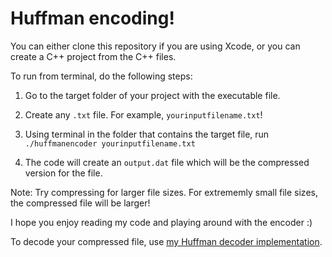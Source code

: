 
<h1> Huffman encoding! </h1>

You can either clone this repository if you are using Xcode, or you can create a C++ project from the C++ files. 

To run from terminal, do the following steps:

1. Go to the target folder of your project with the executable file.

2. Create any `.txt` file. For example, `yourinputfilename.txt`!

3. Using terminal in the folder that contains the target file, run `./huffmanencoder yourinputfilename.txt`

4. The code will create an `output.dat` file which will be the compressed version for the file.

Note: Try compressing for larger file sizes. For extrememly small file sizes, the compressed file will be larger! 

I hope you enjoy reading my code and playing around with the encoder :)

To decode your compressed file, use [my Huffman decoder implementation](https://github.com/AbhishekMarda/HuffmanDecoder/tree/master).
